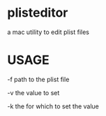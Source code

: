 plisteditor
===========

a mac utility to edit plist files


USAGE
===========

-f 			path to the plist file

-v 			the value to set

-k 			the for which to set the value